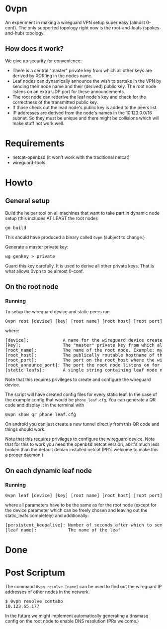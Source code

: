 # 0vpn

An experiment in making a wireguard VPN setup super easy (almost 0-conf). The only supported topology right now is the root-and-leafs (spokes-and-hub) topology.

## How does it work?

We give up security for convenience:

* There is a central "master" private key from which all other keys are derived by XOR'ing in the nodes name.
* Leaf nodes can dynamically announce the wish to partake in the VPN by sending their node name and their (derived) public key. The root node listens on an extra UDP port for these announcements.
* The root node can rederive the leaf node's key and check for the correctness of the transmitted public key.
* If those check out the lead node's public key is added to the peers list.
* IP addresses are derived from the node's names in the 10.123.0.0/16 subnet. So they must be unique and there might be collisions which will make stuff not work well.

# Requirements

* netcat-openbsd (it won't work with the traditional netcat)
* wireguard-tools 

# Howto

## General setup

Build the helper tool on all machines that want to take part in dynamic node setup (this includes AT LEAST the root node):

<pre>go build</pre>

This should have produced a binary called <code>0vpn</code> (subject to change.)

Generate a master private key:

<pre>wg genkey > private</pre>

Guard this key carefully. It is used to derive all other private keys. That is what allows 0vpn to be almost 0-conf.

## On the root node

### Running

To setup the wireguard device and static peers run

<pre>0vpn root [device] [key] [root_name] [root_host] [root_port] [root_annouce_port] [static_leafs]</pre>

where:

<pre>
[device]:             A name for the wireguard device created (example: wg0)
[key]:                The "master" private key from which all other keys are derived
[root_name]:          The name of the root node. Example: myroot
[root_host]:          The publically routable hostname of the root node. Example: example.com
[root_port]:          The port on the root_host where the wireguard endpoint lives. Example: 4242
[root_announce_port]: The port the root node listens on for dynamic leaf node addition announcements. Example: 4243
[static_leafs]:       A single string containing leaf node names that are added as peers without dynamic announcement. Example: "my_phone my_desktop my_laptop"
</pre>

Note that this requires privileges to create and configure the wireguard device.

The script will have created config files for every static leaf. In the case of the example config that would be <code>phone_leaf.cfg</code>. You can generate a QR code and display it in the terminal with

<pre>0vpn_show_qr phone_leaf.cfg</pre>

On android you can just create a new tunnel directly from this QR code and things should work.

Note that this requires privileges to configure the wireguard device.
Note that for this to work you need the openbsd netcat version, as it's much less broken than the default debian installed netcat (PR's welcome to make this a proper daemon.)

## On each dynamic leaf node

### Running

<pre>0vpn leaf [device] [key] [root_name] [root_host] [root_port] [root_annouce_port] [persistent_keepalive] [leaf_name]</pre>

where all parameters have to be the same as for the root node (except for the device parameter which can be freely chosen and leaving out the static_leafs completely) and additionally:

<pre>
[persistent_keepalive]: Number of seconds after which to send keepalive packets
[leaf_name]:            The name of the leaf
</pre>

# Done

# Post Scriptum

The command <code>0vpn resolve [name]</code> can be used to find out the wireguard IP addresses of other nodes in the network.

<pre>
$ 0vpn resolve contabo
10.123.65.177
</pre>

In the future we might implement automatically generating a dnsmasq config on the root node to enable DNS resolution (PRs welcome.)
